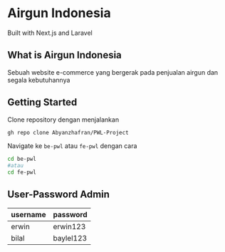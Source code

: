 # Airgun Indonesia
Built with Next.js and Laravel

## What is Airgun Indonesia
Sebuah website e-commerce yang bergerak pada penjualan airgun dan segala kebutuhannya

## Getting Started
Clone repository dengan menjalankan
```bash
gh repo clone Abyanzhafran/PWL-Project
```
Navigate ke `be-pwl` atau `fe-pwl` dengan cara
```bash
cd be-pwl
#atau
cd fe-pwl
```

## User-Password Admin
| username | password  |
| ------   | --------- |
|  erwin   |  erwin123 |
|  bilal   | baylel123 |
